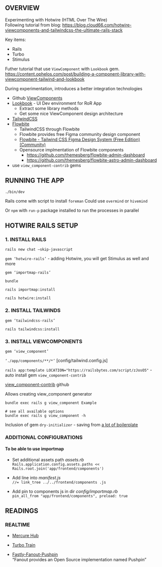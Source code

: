 ## OVERVIEW
Experimenting with Hotwire (HTML Over The Wire)\
Following tutorial from blog: https://blog.cloud66.com/hotwire-viewcomponents-and-tailwindcss-the-ultimate-rails-stack

Key items:
- Rails
- Turbo
- Stimulus

Futher tutorial that use `ViewComponent` with `Lookbook` gem.\
https://content.ophelos.com/post/building-a-component-library-with-viewcomponent-tailwind-and-lookbook

During experimentation, introduces a better integration technologies

- Github [ViewComponents](https://viewcomponent.org/)
- [Lookbook](https://github.com/ViewComponent/lookbook) - UI Dev environment for RoR App
  - Extract some library methods
  - Get some nice ViewComponent design architecture
- [TailwindCSS](https://tailwindcss.com/)
- [Flowbite](https://flowbite.com/application-ui/demo/e-commerce/products/)
  - TailwindCSS through Flowbite
  - Flowbite provides free Figma community design component
  - [Flowbite - Tailwind CSS Figma Design System (Free Edition) (Community)](https://www.figma.com/file/VbIKd1W4Ir8Tk4MWcHVLo9/Flowbite---Tailwind-CSS-Figma-Design-System-(Free-Edition)-(Community)?type=design&node-id=1-82&mode=design&t=DWUf39AUz6I6aQQH-0)
  - Opensource implmentation of Flowbite components
    - https://github.com/themesberg/flowbite-admin-dashboard
    - https://github.com/themesberg/flowbite-astro-admin-dashboard
- use `view_component-contrib` gems

## RUNNING THE APP

```./bin/dev```

Rails come with script to install `foreman`
Could use `overmind` or `hivemind`

Or `npm` with `run-p` package installed to run the processes in parallel

## HOTWIRE RAILS SETUP

### 1. INSTALL RAILS

`rails new chat —skip-javascript`

`gem ‘hotwire-rails’` -  adding Hotwire, you will get Stimulus as well and more

`gem ‘importmap-rails’`

`bundle`

`rails importmap:install`

`rails hotwire:install`

### 2. INSTALL TAILWINDS

`gem ‘tailwindcss-rails’`

`rails tailwindcss:install`

### 3. INSTALL VIEWCOMPONENTS

`gem ‘view_component’`

`‘./app/components/**/*’` [config/tailwind.config.js]

`rails app:template LOCATION="https://railsbytes.com/script/zJosO5"` - auto install gem `view_component-contrib`

[view_component-contrib](https://github.com/palkan/view_component-contrib/tree/master) github

Allows creating view_component generator
  ```
  bundle exec rails g view_component Example

  # see all available options
  bundle exec rails g view_component -h
  ```

Inclusion of gem `dry-initializer` - saving from [a lot of boilerplate](https://github.com/palkan/view_component-contrib#hanging-initialize-out-to-dry)

### ADDITIONAL CONFIGURATIONS

#### To be able to use **importmap**

- Set additional assets path _assets.rb_  \
  `Rails.application.config.assets.paths << Rails.root.join('app/frontend/components')`

- Add line into _manifest.js_  \
  `//= link_tree ../../frontend/components .js`

- Add pin to components js in dir _config/importmap.rb_  \
  `pin_all_from "app/frontend/components", preload: true`

## READINGS

### REALTIME
- [Mercure Hub](https://mercure.rocks/docs/ecosystem/awesome#examples)

- [Turbo Train](https://github.com/Uscreen-video/turbo-train)

- [Fastly-Fanout-Pushpin](https://www.fastly.com/blog/fastly-fanout-why-real-time-messaging-and-edge-computing-are-an-amazing-combination)\
“Fanout provides an Open Source implementation named Pushpin”
